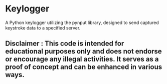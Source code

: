 <h1> Keylogger </h1>
A Python keylogger utilizing the pynput library, designed to send captured keystroke data to a specified server.

<h2> Disclaimer : This code is intended for educational purposes only and does not endorse or encourage any illegal activities. It serves as a proof of concept and can be enhanced in various ways.</h2>


